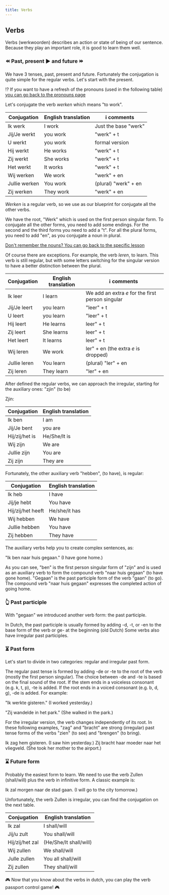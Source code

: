 ```yaml
---
title: Verbs
---
```


## Verbs

Verbs (werkwoorden) describes an action or state of being of our sentence. Because they play an important role, it is good to learn them well.

### ⏪ Past, present ▶️ and future ⏩

We have 3 tenses, past, present and future. Fortunately the conjugation is quite simple for the regular verbs. Let's start with the present.

⁉️ If you want to have a refresh of the pronouns (used in the following table) [you can go back to the pronouns page](/learn/pronouns)

Let's conjugate the verb _werken_ which means "to work".

| Conjugation   | English translation | ℹ️ comments          |
| ------------- | ------------------- | -------------------- |
| Ik werk       | I work              | Just the base "werk" |
| Jij/Je werkt  | you work            | "werk" + t           |
| U werkt       | you work            | formal version       |
| Hij werkt     | He works            | "werk" + t           |
| Zij werkt     | She works           | "werk" + t           |
| Het werkt     | It works            | "werk" + t           |
| Wij werken    | We work             | "werk" + en          |
| Jullie werken | You work            | (plural) "werk" + en |
| Zij werken    | They work           | "werk" + en          |

_Werken_ is a regular verb, so we use as our blueprint for conjugate all the other verbs.

We have the root, "Werk" which is used on the first person singular form. To conjugate all the other forms, you need to add some endings.
For the second and the third forms you need to add a "t". For all the plural forms, you need to add "en", as you conjugate a noun in plural.

[Don't remember the nouns? You can go back to the specific lesson](/learn/nouns)

Of course there are exceptions. For example, the verb _leren_, to learn. This verb is still regular, but with some letters switching for the singular version to have a better distinction between the plural.

| Conjugation  | English translation | ℹ️ comments                                       |
| ------------ | ------------------- | ------------------------------------------------- |
| Ik leer      | I learn             | We add an extra _e_ for the first person singular |
| Jij/Je leert | you learn           | "leer" + t                                        |
| U leert      | you learn           | "leer" + t                                        |
| Hij leert    | He learns           | leer" + t                                         |
| Zij leert    | She learns          | leer" + t                                         |
| Het leert    | It learns           | leer" + t                                         |
| Wij leren    | We work             | ler" + en (the extra _e_ is dropped)              |
| Jullie leren | You learn           | (plural) "ler" + en                               |
| Zij leren    | They learn          | "ler" + en                                        |

After defined the regular verbs, we can approach the irregular, starting for the auxiliary ones: "zjin" (to be)

Zjin:

| Conjugation    | English translation |
| -------------- | ------------------- |
| Ik ben         | I am                |
| Jij/Je bent    | you are             |
| Hij/zij/het is | He/She/It is        |
| Wij zijn       | We are              |
| Jullie zijn    | You are             |
| Zij zijn       | They are            |

Fortunately, the other auxiliary verb "hebben", (to have), is regular:

| Conjugation       | English translation |
| ----------------- | ------------------- |
| Ik heb            | I have              |
| Jij/je hebt       | You have            |
| Hij/zij/het heeft | He/she/it has       |
| Wij hebben        | We have             |
| Jullie hebben     | You have            |
| Zij hebben        | They have           |

The auxiliary verbs help you to create complex sentences, as:

"Ik ben naar huis gegaan." (I have gone home.)

As you can see, "ben" is the first person singular form of "zijn" and is used as an auxiliary verb to form the compound verb "naar huis gegaan" (to have gone home).
"Gegaan" is the past participle form of the verb "gaan" (to go).
The compound verb "naar huis gegaan" expresses the completed action of going home.

### 👆 Past participle

With "gegaan" we introduced another verb form: the past participle.

In Dutch, the past participle is usually formed by adding -d, -t, or -en to the base form of the verb or ge- at the beginning (old Dutch) Some verbs also have irregular past participles.

### ⏳ Past form

Let's start to divide in two categories: regular and irregular past form.

The regular past tense is formed by adding -de or -te to the root of the verb (mostly the first person singular). The choice between -de and -te is based on the final sound of the root. If the stem ends in a voiceless consonant (e.g. k, t, p), -te is added. If the root ends in a voiced consonant (e.g. b, d, g), -de is added. For example:

"Ik werkte gisteren." (I worked yesterday.)

"Zij wandelde in het park." (She walked in the park.)

For the irregular version, the verb changes independently of its root.
In these following examples, "zag" and "bracht" are strong (irregular) past tense forms of the verbs "zien" (to see) and "brengen" (to bring).

Ik zag hem gisteren. (I saw him yesterday.)
Zij bracht haar moeder naar het vliegveld. (She took her mother to the airport.)

### ⌛️ Future form

Probably the easiest form to learn. We need to use the verb Zullen (shall/will) plus the verb in infinitive form. A classic example is:

Ik zal morgen naar de stad gaan. (I will go to the city tomorrow.)

Unfortunately, the verb Zullen is irregular, you can find the conjugation on the next table.

| Conjugation     | English translation    |
| --------------- | ---------------------- |
| Ik zal          | I shall/will           |
| Jij/u zult      | You shall/will         |
| Hij/zij/het zal | (He/She/It shall/will) |
| Wij zullen      | We shall/will          |
| Julle zullen    | You all shall/will     |
| Zij zullen      | They shall/will        |

🎮 Now that you know about the verbs in dutch, you can play the verb passport control game! 🎮
